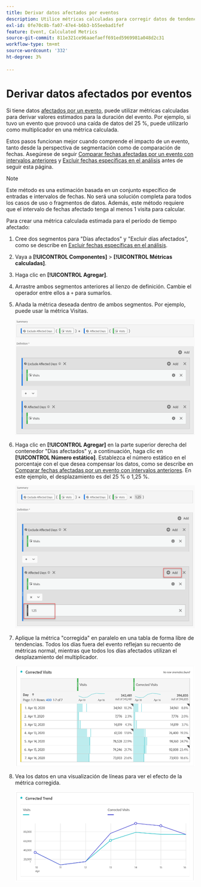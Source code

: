 ```yaml
---
title: Derivar datos afectados por eventos
description: Utilice métricas calculadas para corregir datos de tendencias afectados por un evento.
exl-id: 0fe70c8b-fa07-47e4-b6b3-b55eebad1fef
feature: Event, Calculated Metrics
source-git-commit: 811e321ce96aaefaeff691ed5969981a048d2c31
workflow-type: tm+mt
source-wordcount: '332'
ht-degree: 3%

---
```


# Derivar datos afectados por eventos

Si tiene datos [afectados por un evento](overview.md), puede utilizar métricas calculadas para derivar valores estimados para la duración del evento. Por ejemplo, si tuvo un evento que provocó una caída de datos del 25 %, puede utilizarlo como multiplicador en una métrica calculada.

Estos pasos funcionan mejor cuando comprende el impacto de un evento, tanto desde la perspectiva de segmentación como de comparación de fechas. Asegúrese de seguir [Comparar fechas afectadas por un evento con intervalos anteriores](compare-dates.md) y [Excluir fechas específicas en el análisis](segments.md) antes de seguir esta página.

>[!NOTE]
>
>Este método es una estimación basada en un conjunto específico de entradas e intervalos de fechas. No será una solución completa para todos los casos de uso o fragmentos de datos. Además, este método requiere que el intervalo de fechas afectado tenga al menos 1 visita para calcular.

Para crear una métrica calculada estimada para el período de tiempo afectado:

1. Cree dos segmentos para &quot;Días afectados&quot; y &quot;Excluir días afectados&quot;, como se describe en [Excluir fechas específicas en el análisis](segments.md).
2. Vaya a **[!UICONTROL Componentes]** > **[!UICONTROL Métricas calculadas]**.
3. Haga clic en **[!UICONTROL Agregar]**.
4. Arrastre ambos segmentos anteriores al lienzo de definición. Cambie el operador entre ellos a `+` para sumarlos.
5. Añada la métrica deseada dentro de ambos segmentos. Por ejemplo, puede usar la métrica Visitas.

   ![Generador de segmentos](assets/event_segment_builder.png)

6. Haga clic en **[!UICONTROL Agregar]** en la parte superior derecha del contenedor &quot;Días afectados&quot; y, a continuación, haga clic en **[!UICONTROL Número estático]**. Establezca el número estático en el porcentaje con el que desea compensar los datos, como se describe en [Comparar fechas afectadas por un evento con intervalos anteriores](compare-dates.md). En este ejemplo, el desplazamiento es del 25 % o 1,25 %.

   ![Número estático](assets/event_static_number.png)

7. Aplique la métrica &quot;corregida&quot; en paralelo en una tabla de forma libre de tendencias. Todos los días fuera del evento reflejan su recuento de métricas normal, mientras que todos los días afectados utilizan el desplazamiento del multiplicador.

   ![Métrica corregida](assets/event_corrected.png)

8. Vea los datos en una visualización de líneas para ver el efecto de la métrica corregida.

   ![Línea corregida](assets/event_line.png)
